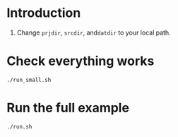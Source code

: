 # Introduction #
1. Change `prjdir`, `srcdir`, and`datdir` to your local path.

# Check everything works #
`./run_small.sh`

# Run the full example
`./run.sh`
